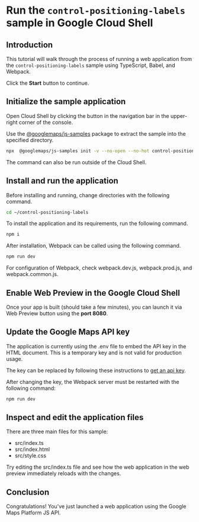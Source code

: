 # Run the `control-positioning-labels` sample in Google Cloud Shell

<walkthrough-tutorial-duration duration="10"/>

## Introduction

This tutorial will walk through the process of running a web application from
the `control-positioning-labels` sample using TypeScript, Babel, and Webpack.

Click the **Start** button to continue.

## Initialize the sample application

Open Cloud Shell by clicking the
<walkthrough-cloud-shell-icon></walkthrough-cloud-shell-icon> button in the
navigation bar in the upper-right corner of the console.

Use the [@googlemaps/js-samples](https://www.npmjs.com/package/@googlemaps/js-samples) package to 
extract the sample into the specified directory.

```bash
npx  @googlemaps/js-samples init -v --no-open --no-hot control-positioning-labels ~/control-positioning-labels
```

The command can also be run outside of the Cloud Shell.

## Install and run the application

Before installing and running, change directories with the following command.

```bash
cd ~/control-positioning-labels
```

To install the application and its requirements, run the following command.

```bash
npm i
```

After installation, Webpack can be called using the following command.

```bash
npm run dev
```

For configuration of Webpack, check
<walkthrough-editor-open-file filePath="control-positioning-labels/webpack.dev.js">webpack.dev.js</walkthrough-editor-open-file>,
<walkthrough-editor-open-file filePath="control-positioning-labels/webpack.prod.js">webpack.prod.js</walkthrough-editor-open-file>,
and
<walkthrough-editor-open-file filePath="control-positioning-labels/webpack.common.js">webpack.common.js</walkthrough-editor-open-file>.

## Enable Web Preview in the Google Cloud Shell

Once your app is built (should take a few minutes), you can launch it via
<walkthrough-spotlight-pointer target="cloudshell" spotlightId="devshell-web-preview-button">Web
Preview button</walkthrough-spotlight-pointer> using the **port 8080**.

## Update the Google Maps API key

The application is currently using the
<walkthrough-editor-open-file filePath="control-positioning-labels/.env">.env</walkthrough-editor-open-file>
file to embed the API key in the HTML document. This is a temporary key and is
not valid for production usage.

The key can be replaced by following these instructions to
[get an api key](https://developers.google.com/maps/documentation/javascript/get-api-key).

After changing the key, the Webpack server must be restarted with the following
command:

```bash
npm run dev
```

## Inspect and edit the application files

There are three main files for this sample:

*   <walkthrough-editor-open-file filePath="control-positioning-labels/src/index.ts">src/index.ts</walkthrough-editor-open-file>
*   <walkthrough-editor-open-file filePath="control-positioning-labels/src/index.html">src/index.html</walkthrough-editor-open-file>
*   <walkthrough-editor-open-file filePath="control-positioning-labels/src/style.css">src/style.css</walkthrough-editor-open-file>

Try editing the <walkthrough-editor-open-file filePath="control-positioning-labels/src/index.ts">src/index.ts</walkthrough-editor-open-file> file and see how the web application in the web preview immediately reloads with the changes.

## Conclusion

<walkthrough-conclusion-trophy></walkthrough-conclusion-trophy>

Congratulations! You've just launched a web application using the Google Maps
Platform JS API.
